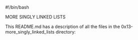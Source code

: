 #!/bin/bash

MORE SINGLY LINKED LISTS

This README.md has a description of all the files in the 0x13-more_singly_linked_lists directory: